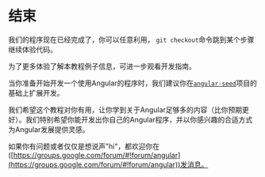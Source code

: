 # 结束
我们的程序现在已经完成了，你可以任意利用， `git checkout`命令跳到某个步骤继续体验代码。

为了更多体验了解本教程例子信息，可进一步观看开发指南。

当你准备开始开发一个使用Angular的程序时，我们建议你在[`angular-seed`](https://github.com/angular/angular-seed)项目的基础上扩展开发。

我们希望这个教程对你有用，让你学到关于Angular足够多的内容（比你预期更好）。我们特别希望你能开发出你自己的Angular程序，并以你感兴趣的合适方式为Angular发展提供灵感。

如果你有问题或者仅仅是想说声"hi"，都欢迎你在([https://groups.google.com/forum/#!forum/angular](https://groups.google.com/forum/#!forum/angular))发消息。
